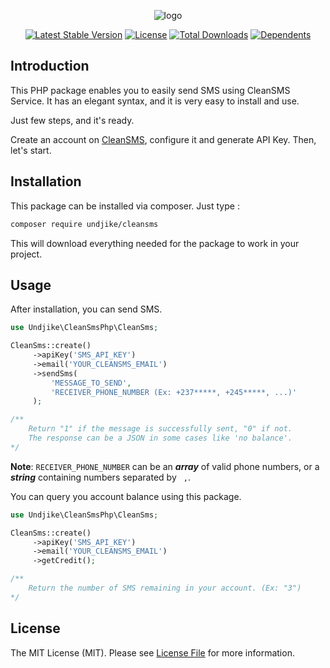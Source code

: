 <p align="center"><img src="https://my.cleansms.biz/assets/images/logo.png" alt="logo"></p>

<p align="center">
<a href="https://packagist.org/packages/undjike/cleansms"><img src="https://poser.pugx.org/undjike/cleansms/v/stable.svg" alt="Latest Stable Version"></a>
<a href="https://packagist.org/packages/undjike/cleansms"><img src="https://poser.pugx.org/undjike/cleansms/license.svg" alt="License"></a>
<a href="https://packagist.org/packages/undjike/cleansms"><img src="https://poser.pugx.org/undjike/cleansms/d/total.svg" alt="Total Downloads"></a>
<a href="https://packagist.org/packages/undjike/cleansms"><img src="https://poser.pugx.org/undjike/cleansms/dependents.svg" alt="Dependents"></a>
</p>

## Introduction

This PHP package enables you to easily send SMS using CleanSMS Service.
It has an elegant syntax, and it is very easy to install and use.

Just few steps, and it's ready.

Create an account on <a href="https://www.cleansms.biz/">CleanSMS</a>, configure it and generate API Key.
Then, let's start.

## Installation

This package can be installed via composer. Just type :

```bash
composer require undjike/cleansms
```

This will download everything needed for the package to work in your project.

## Usage

After installation, you can send SMS.

```php
use Undjike\CleanSmsPhp\CleanSms;

CleanSms::create()
     ->apiKey('SMS_API_KEY')
     ->email('YOUR_CLEANSMS_EMAIL')
     ->sendSms(
         'MESSAGE_TO_SEND',
         'RECEIVER_PHONE_NUMBER (Ex: +237*****, +245*****, ...)'
     );

/**
    Return "1" if the message is successfully sent, "0" if not.
    The response can be a JSON in some cases like 'no balance'.
*/
```

**Note**: `RECEIVER_PHONE_NUMBER` can be an **_array_** of valid phone numbers, or a **_string_** containing numbers separated by ` ,`.


You can query you account balance using this package.

```php
use Undjike\CleanSmsPhp\CleanSms;

CleanSms::create()
     ->apiKey('SMS_API_KEY')
     ->email('YOUR_CLEANSMS_EMAIL')
     ->getCredit();

/**
    Return the number of SMS remaining in your account. (Ex: "3")
*/
```

## License

The MIT License (MIT). Please see [License File](LICENSE.md) for more information.